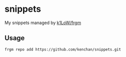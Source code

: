 # snippets

My snippets managed by [k1LoW/frgm](https://github.com/k1LoW/frgm)

## Usage

```
frgm repo add https://github.com/kenchan/snippets.git
```

